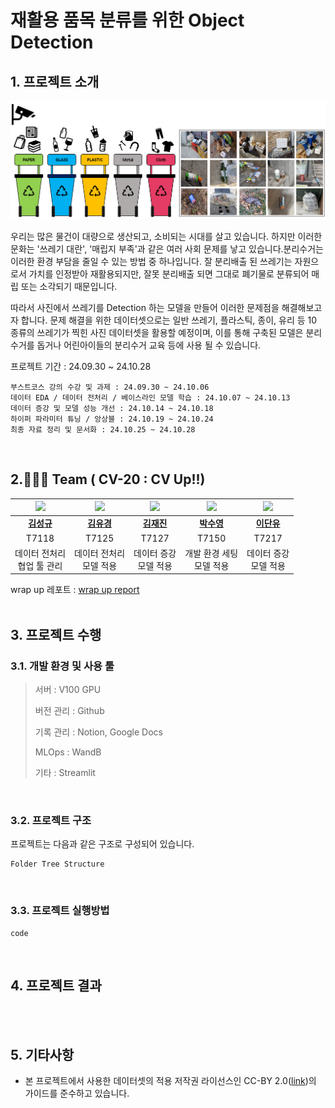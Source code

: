 # 재활용 품목 분류를 위한 Object Detection

## 1. 프로젝트 소개

![Head Image](https://github.com/boostcampaitech7/level2-objectdetection-cv-20/blob/main/etc/Recycle1.png)

우리는 많은 물건이 대량으로 생산되고, 소비되는 시대를 살고 있습니다. 하지만 이러한 문화는 '쓰레기 대란', '매립지 부족'과 같은 여러 사회 문제를 낳고 있습니다.분리수거는 이러한 환경 부담을 줄일 수 있는 방법 중 하나입니다. 잘 분리배출 된 쓰레기는 자원으로서 가치를 인정받아 재활용되지만, 잘못 분리배출 되면 그대로 폐기물로 분류되어 매립 또는 소각되기 때문입니다.

따라서 사진에서 쓰레기를 Detection 하는 모델을 만들어 이러한 문제점을 해결해보고자 합니다. 문제 해결을 위한 데이터셋으로는 일반 쓰레기, 플라스틱, 종이, 유리 등 10 종류의 쓰레기가 찍힌 사진 데이터셋을 활용할 예정이며, 이를 통해 구축된 모델은 분리수거를 돕거나 어린아이들의 분리수거 교육 등에 사용 될 수 있습니다.

프로젝트 기간 : 24.09.30 ~ 24.10.28

```
부스트코스 강의 수강 및 과제 : 24.09.30 ~ 24.10.06
데이터 EDA / 데이터 전처리 / 베이스라인 모델 학습 : 24.10.07 ~ 24.10.13
데이터 증강 및 모델 성능 개선 : 24.10.14 ~ 24.10.18
하이퍼 파라미터 튜닝 / 앙상블 : 24.10.19 ~ 24.10.24
최종 자료 정리 및 문서화 : 24.10.25 ~ 24.10.28
```
<br/>

## 2.🧑‍🤝‍🧑 Team ( CV-20 : CV Up!!)

<div align=center>

|<img src="https://avatars.githubusercontent.com/kaeh3403" width="80"> |<img src="https://avatars.githubusercontent.com/sweetpotato15" width="80">|<img src="https://avatars.githubusercontent.com/jeajin" width='80'>|<img src="https://avatars.githubusercontent.com/SuyoungPark11" width='80'>|<img src="https://avatars.githubusercontent.com/uddaniiii" width='80'>|
|:---:|:---:|:---:|:---:|:---:|
|[**김성규**](https://github.com/kaeh3403) | [**김유경**](https://github.com/sweetpotato15) | [**김재진**](https://github.com/jeajin) | [**박수영**](https://github.com/SuyoungPark11) | [**이단유**](https://github.com/uddaniiii)
|T7118|T7125|T7127|T7150|T7217|
|데이터 전처리<br>협업 툴 관리|데이터 전처리<br>모델 적용|데이터 증강<br>모델 적용| 개발 환경 세팅<br>모델 적용|데이터 증강<br>모델 적용|데이터셋 분석<br>모델 적용

</div>

wrap up 레포트 : [wrap up report](링크)
<br/>
<br/>

## 3. 프로젝트 수행 

### 3.1. 개발 환경 및 사용 툴
> 서버      : V100 GPU
>
> 버전 관리 : Github
> 
> 기록 관리 : Notion, Google Docs
>
> MLOps    : WandB 
>
> 기타      : Streamlit 

<br/>

### 3.2. 프로젝트 구조
프로젝트는 다음과 같은 구조로 구성되어 있습니다. 
```
Folder Tree Structure 
```

<br/>

### 3.3. 프로젝트 실행방법

```
code
```

<br/>

## 4. 프로젝트 결과 



<br/>
<br/>

## 5. 기타사항

- 본 프로젝트에서 사용한 데이터셋의 적용 저작권 라이선스인 CC-BY 2.0([link](https://creativecommons.org/licenses/by/2.0/kr/))의 가이드를 준수하고 있습니다.

